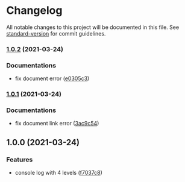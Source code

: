 # Changelog

All notable changes to this project will be documented in this file. See [standard-version](https://github.com/conventional-changelog/standard-version) for commit guidelines.

### [1.0.2](http://github.com/zppack/log/compare/v1.0.1...v1.0.2) (2021-03-24)


### Documentations

* fix document error ([e0305c3](http://github.com/zppack/log/commit/e0305c307bc473170b94c95e12fc21a02711e01f))

### [1.0.1](http://github.com/zppack/log/compare/v1.0.0...v1.0.1) (2021-03-24)


### Documentations

* fix document link error ([3ac9c54](http://github.com/zppack/log/commit/3ac9c54a0b0935e0892b19b8c620049a6cf4fe87))

## 1.0.0 (2021-03-24)


### Features

* console log with 4 levels ([f7037c8](http://github.com/zppack/log/commit/f7037c8e5c323659d3de10e2513d296c73689856))
